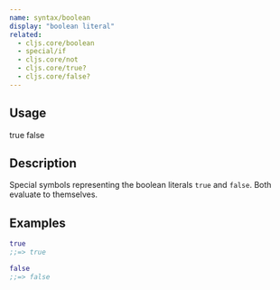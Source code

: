 ```yaml
---
name: syntax/boolean
display: "boolean literal"
related:
  - cljs.core/boolean
  - special/if
  - cljs.core/not
  - cljs.core/true?
  - cljs.core/false?
---
```


## Usage
true
false


## Description

Special symbols representing the boolean literals `true` and `false`.
Both evaluate to themselves.


## Examples

```clj
true
;;=> true

false
;;=> false
```

